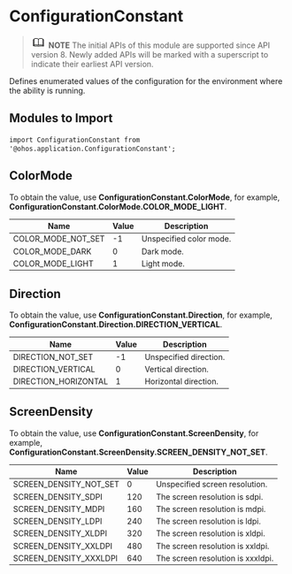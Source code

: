 # ConfigurationConstant

> ![icon-note.gif](public_sys-resources/icon-note.gif) **NOTE**
> The initial APIs of this module are supported since API version 8. Newly added APIs will be marked with a superscript to indicate their earliest API version.


Defines enumerated values of the configuration for the environment where the ability is running.


## Modules to Import

  
```
import ConfigurationConstant from '@ohos.application.ConfigurationConstant';
```


## ColorMode

To obtain the value, use **ConfigurationConstant.ColorMode**, for example, **ConfigurationConstant.ColorMode.COLOR_MODE_LIGHT**.


  | Name| Value| Description| 
| -------- | -------- | -------- |
| COLOR_MODE_NOT_SET | -1 | Unspecified color mode.| 
| COLOR_MODE_DARK | 0 | Dark mode.| 
| COLOR_MODE_LIGHT | 1 | Light mode.| 


## Direction

To obtain the value, use **ConfigurationConstant.Direction**, for example, **ConfigurationConstant.Direction.DIRECTION_VERTICAL**.


  | Name| Value| Description| 
| -------- | -------- | -------- |
| DIRECTION_NOT_SET | -1 | Unspecified direction.| 
| DIRECTION_VERTICAL | 0 | Vertical direction.| 
| DIRECTION_HORIZONTAL | 1 | Horizontal direction.| 


## ScreenDensity

To obtain the value, use **ConfigurationConstant.ScreenDensity**, for example, **ConfigurationConstant.ScreenDensity.SCREEN_DENSITY_NOT_SET**.


  | Name| Value| Description| 
| -------- | -------- | -------- |
| SCREEN_DENSITY_NOT_SET | 0 | Unspecified screen resolution.| 
| SCREEN_DENSITY_SDPI | 120 | The screen resolution is sdpi.| 
| SCREEN_DENSITY_MDPI | 160 | The screen resolution is mdpi.| 
| SCREEN_DENSITY_LDPI | 240 | The screen resolution is ldpi.| 
| SCREEN_DENSITY_XLDPI | 320 | The screen resolution is xldpi.| 
| SCREEN_DENSITY_XXLDPI | 480 | The screen resolution is xxldpi.| 
| SCREEN_DENSITY_XXXLDPI | 640 | The screen resolution is xxxldpi.| 
